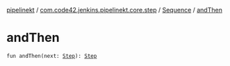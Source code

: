 [pipelinekt](../../index.md) / [com.code42.jenkins.pipelinekt.core.step](../index.md) / [Sequence](index.md) / [andThen](./and-then.md)

# andThen

`fun andThen(next: `[`Step`](../-step/index.md)`): `[`Step`](../-step/index.md)